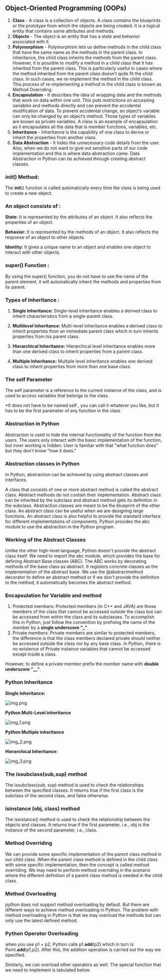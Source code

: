 ## Object-Oriented Programming (OOPs) 
1. **Class** - A class is a collection of objects. A class contains the blueprints or the prototype from which the objects are being created. It is a logical entity that contains some attributes and methods. 
2. **Objects** - The object is an entity that has a state and behavior associated with it.
3. **Polymorphism** - Polymorphism lets us define methods in the child class that have the same name as the methods in the parent class. In inheritance, the child class inherits the methods from the parent class. However, it is possible to modify a method in a child class that it has inherited from the parent class. This is particularly useful in cases where the method inherited from the parent class doesn’t quite fit the child class. In such cases, we re-implement the method in the child class. This process of re-implementing a method in the child class is known as Method Overriding. 
4. **Encapsulation** - It describes the idea of wrapping data and the methods that work on data within one unit. This puts restrictions on accessing variables and methods directly and can prevent the accidental modification of data. To prevent accidental change, an object’s variable can only be changed by an object’s method. Those types of variables are known as private variables.
A class is an example of encapsulation as it encapsulates all the data that is member functions, variables, etc.
5. **Inheritance** - Inheritance is the capability of one class to derive or inherit the properties from another class.
6. **Data Abstraction** - It hides the unnecessary code details from the user. Also,  when we do not want to give out sensitive parts of our code implementation and this is where data abstraction came.
Data Abstraction in Python can be achieved through creating abstract classes.

### ___init___() Method: 
The __init__() function is called automatically every time the class is being used to create a new object.

### An object consists of :

**State:** It is represented by the attributes of an object. It also reflects the properties of an object.

**Behavior:** It is represented by the methods of an object. It also reflects the response of an object to other objects.

**Identity:** It gives a unique name to an object and enables one object to interact with other objects.

### super() Function :
By using the super() function, you do not have to use the name of the parent element, it will automatically inherit the methods and properties from its parent.

### Types of Inheritance :
1. **Single Inheritance:**
Single-level inheritance enables a derived class to inherit characteristics from a single-parent class.


2. **Multilevel Inheritance:**
Multi-level inheritance enables a derived class to inherit properties from an immediate parent class which in turn inherits properties from his parent class.


3. **Hierarchical Inheritance:**
Hierarchical level inheritance enables more than one derived class to inherit properties from a parent class.


4. **Multiple Inheritance:**
Multiple level inheritance enables one derived class to inherit properties from more than one base class.


### The self Parameter
The self parameter is a reference to the current instance of the class, and is used to
access variables that belongs to the class.

*It does not have to be named self , you can call it whatever you like, but it has to be the
first parameter of any function in the class

### Abstraction in Python
Abstraction is used to hide the internal functionality of the function from the users. The users only interact with the basic implementation of the function, but inner working is hidden. User is familiar with that "what function does" but they don't know "how it does."

### Abstraction classes in Python
In Python, abstraction can be achieved by using abstract classes and interfaces.

A class that consists of one or more abstract method is called the abstract class. Abstract methods do not contain their implementation. Abstract class can be inherited by the subclass and abstract method gets its definition in the subclass. Abstraction classes are meant to be the blueprint of the other class. An abstract class can be useful when we are designing large functions. An abstract class is also helpful to provide the standard interface for different implementations of components. Python provides the abc module to use the abstraction in the Python program.

### Working of the Abstract Classes
Unlike the other high-level language, Python doesn't provide the abstract class itself. We need to import the abc module, which provides the base for defining Abstract Base classes (ABC). The ABC works by decorating methods of the base class as abstract. It registers concrete classes as the implementation of the abstract base. We use the @abstractmethod decorator to define an abstract method or if we don't provide the definition to the method, it automatically becomes the abstract method. 

### Encapsulation for Variable and method
1. Protected members: Protected members (in C++ and JAVA) are those members of the class that cannot be accessed outside the class but can be accessed from within the class and its subclasses. To accomplish this in Python, just follow the convention by prefixing the name of the member by a **single underscore “_”**.
2. Private members:  Private members are similar to protected members, the difference is that the class members declared private should neither be accessed outside the class nor by any base class. In Python, there is no existence of Private instance variables that cannot be accessed except inside a class.

However, to define a private member prefix the member name with **double underscore “__”**.

### Python Inheritance 
**Single Inheritance:**

![img.png](img.png)

**Python Multi-Level inheritance**

![img_1.png](img_1.png)

**Python Multiple inheritance**

![img_2.png](img_2.png)

**Hierarchical Inheritance:**

![img_3.png](img_3.png)

### The issubclass(sub,sup) method
The issubclass(sub, sup) method is used to check the relationships between the specified classes. It returns true if the first class is the subclass of the second class, and false otherwise.

### isinstance (obj, class) method
The isinstance() method is used to check the relationship between the objects and classes. It returns true if the first parameter, i.e., obj is the instance of the second parameter, i.e., class.

### Method Overriding
We can provide some specific implementation of the parent class method in our child class. When the parent class method is defined in the child class with some specific implementation, then the concept is called method overriding. We may need to perform method overriding in the scenario where the different definition of a parent class method is needed in the child class.

### Method Overloading
 python does not support method overloading by default. But there are different ways to achieve method overloading in Python.
The problem with method overloading in Python is that we may overload the methods but can only use the latest defined method.


### Python Operator Overloading
when you use p1 + p2, Python calls p1.__add__(p2) which in turn is Point.__add__(p1,p2). After this, the addition operation is carried out the way we specified.

Similarly, we can overload other operators as well. The special function that we need to implement is tabulated below.



